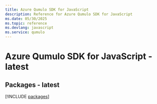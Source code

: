 ```yaml
---
title: Azure Qumulo SDK for JavaScript
description: Reference for Azure Qumulo SDK for JavaScript
ms.date: 05/30/2025
ms.topic: reference
ms.devlang: javascript
ms.service: qumulo
---
```

# Azure Qumulo SDK for JavaScript - latest
## Packages - latest
[!INCLUDE [packages](qumulo-index.md)]